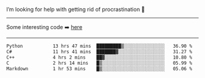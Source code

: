 I’m looking for help with getting rid of procrastination 🤔

-----

Some interesting code :arrow_right: [here](https://github.com/zhen8838/playground)

-----

<!--START_SECTION:waka-->

```txt
Python           13 hrs 47 mins  █████████▒░░░░░░░░░░░░░░░   36.90 %
C#               11 hrs 41 mins  ███████▓░░░░░░░░░░░░░░░░░   31.27 %
C++              4 hrs 2 mins    ██▓░░░░░░░░░░░░░░░░░░░░░░   10.80 %
C                2 hrs 14 mins   █▒░░░░░░░░░░░░░░░░░░░░░░░   05.99 %
Markdown         1 hr 53 mins    █▒░░░░░░░░░░░░░░░░░░░░░░░   05.06 %
```

<!--END_SECTION:waka-->

<!--
**zhen8838/zhen8838** is a ✨ _special_ ✨ repository because its `README.md` (this file) appears on your GitHub profile.

Here are some ideas to get you started:

- 🔭 I’m currently working on ...
- 🌱 I’m currently learning ...
- 👯 I’m looking to collaborate on ...
 ...
- 💬 Ask me about ...
- 📫 How to reach me: ...
- 😄 Pronouns: ...
- ⚡ Fun fact: ...
-->
